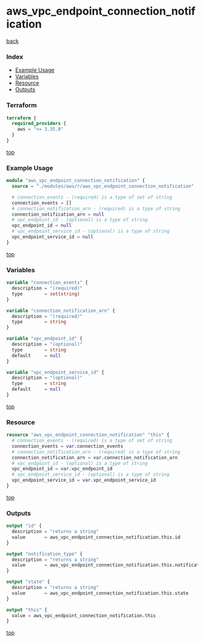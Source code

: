 # aws_vpc_endpoint_connection_notification

[back](../aws.md)

### Index

- [Example Usage](#example-usage)
- [Variables](#variables)
- [Resource](#resource)
- [Outputs](#outputs)

### Terraform

```terraform
terraform {
  required_providers {
    aws = ">= 3.35.0"
  }
}
```

[top](#index)

### Example Usage

```terraform
module "aws_vpc_endpoint_connection_notification" {
  source = "./modules/aws/r/aws_vpc_endpoint_connection_notification"

  # connection_events - (required) is a type of set of string
  connection_events = []
  # connection_notification_arn - (required) is a type of string
  connection_notification_arn = null
  # vpc_endpoint_id - (optional) is a type of string
  vpc_endpoint_id = null
  # vpc_endpoint_service_id - (optional) is a type of string
  vpc_endpoint_service_id = null
}
```

[top](#index)

### Variables

```terraform
variable "connection_events" {
  description = "(required)"
  type        = set(string)
}

variable "connection_notification_arn" {
  description = "(required)"
  type        = string
}

variable "vpc_endpoint_id" {
  description = "(optional)"
  type        = string
  default     = null
}

variable "vpc_endpoint_service_id" {
  description = "(optional)"
  type        = string
  default     = null
}
```

[top](#index)

### Resource

```terraform
resource "aws_vpc_endpoint_connection_notification" "this" {
  # connection_events - (required) is a type of set of string
  connection_events = var.connection_events
  # connection_notification_arn - (required) is a type of string
  connection_notification_arn = var.connection_notification_arn
  # vpc_endpoint_id - (optional) is a type of string
  vpc_endpoint_id = var.vpc_endpoint_id
  # vpc_endpoint_service_id - (optional) is a type of string
  vpc_endpoint_service_id = var.vpc_endpoint_service_id
}
```

[top](#index)

### Outputs

```terraform
output "id" {
  description = "returns a string"
  value       = aws_vpc_endpoint_connection_notification.this.id
}

output "notification_type" {
  description = "returns a string"
  value       = aws_vpc_endpoint_connection_notification.this.notification_type
}

output "state" {
  description = "returns a string"
  value       = aws_vpc_endpoint_connection_notification.this.state
}

output "this" {
  value = aws_vpc_endpoint_connection_notification.this
}
```

[top](#index)